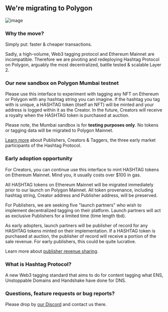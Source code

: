 ## We're migrating to Polygon

![image](https://user-images.githubusercontent.com/23582496/141384998-50b7c691-5f91-47ff-91a0-65a85a627029.png)

### Why the move?

Simply put: faster & cheaper transactions.

Sadly, a high-volume, Web3 tagging protocol and Ethereum Mainnet are
incompatible. Therefore we are pivoting and redeploying Hashtag Protocol on
Polygon, arguably the most decentralized, battle tested & scalable Layer 2.


### Our new sandbox on Polygon Mumbai testnet

Please use this interface to experiment with tagging any
NFT on Ethereum or Polygon with any hashtag string you can imagine. If the
hashtag you tag with is unique, a HASHTAG token (itself an NFT) will be minted
and your address is logged within it as the Creator. In the future, Creators
will receive a royalty when the HASHTAG token is purchased at auction.

Please note, the Mumbai sandbox is for **testing purposes only**. No tokens or
tagging data will be migrated to Polygon Mainnet.

[Learn more](https://docs.hashtag-protocol.org/essentials/participants.html)
about Publishers, Creators & Taggers, the three early market participants of the
Hashtag Protocol.

### Early adoption opportunity

For Creators, you can continue use this interface to mint HASHTAG tokens on
Ethereum Mainnet. Mind you, it usually costs over $100 in gas.

All HASHTAG tokens on Ethereum Mainnet will be migrated immediately prior to our
launch on Polygon Mainnet. All token provenance, including hashtag string,
Creator address and Publisher address, will be preserved.

For Publishers, we are seeking five "launch partners" who wish to implement
decentralized tagging on their platform. Launch partners will act as exclusive
Publishers for a limited time (time length tbd).

As early adopters, launch partners will be publisher of record for any HASHTAG
tokens minted on their implementation. If a HASHTAG token is purchased at
auction, the publisher of record will receive a portion of the sale revenue. For
early publishers, this could be quite lucrative.

Learn more about [publisher revenue sharing](https://docs.hashtag-protocol.org/essentials/participants.html#publisher-phase-1-2).

### What is Hashtag Protocol?

A new Web3 tagging standard that aims to do for content tagging what ENS,
Unstoppable Domains and Handshake have done for DNS.

### Questions, feature requests or bug reports?

Please drop by [our Discord](https://discord.com/invite/EyTJFRm) and contact
us there.
